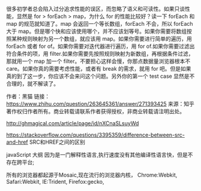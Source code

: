 很多初学者总会陷入过分追求性能的误区，而忽略了语义和可读性。如果只谈性能，显然是 for > forEach > map，为什么 for 的性能比较好？读一下 forEach 和 map 的规范就知道了。map 会返回一个等长数组，forEach 不会，所以 forEach 大于 map。但是哪个快和应该使用哪个，并不应该划等号。如果你需要将数组按照某种规则映射为另一个数组，就应该用 map。如果你需要进行简单的遍历，用 forEach 或者 for of。如果你需要对迭代器进行遍历，用 for of.如果你需要过滤出符合条件的项，用 filter.如果你需要先按照规则映射为新数组，再根据条件过滤，那就用一个 map 加一个 filter。不要担心这样会慢，你那点数据量浏览器根本不 care。如果你真的需要考虑性能，或者有 break 的需求，就用 for 吧。但是如果真的到了这一步，你应该不会来问这个问题。另外你的第一个 test case 显然是不合理的，就不解读了。

作者：黑猫
链接：https://www.zhihu.com/question/263645361/answer/271393425
来源：知乎
著作权归作者所有。商业转载请联系作者获得授权，非商业转载请注明出处。

http://ghmagical.com/article/page/id/nXCnaSLsuyWd


https://stackoverflow.com/questions/3395359/difference-between-src-and-href     SRC和HREF之间的区别


javaScript 大纲
    因为是一门解释性语言,执行速度没有其他编译性语言快，但是不存在跨平台;

所有的浏览器都起源于Mosaic,现在流行的浏览器内核，
    Chrome:Webkit,
    Safari:Webkit,
    IE:Trident,
    Firefox:gecko,